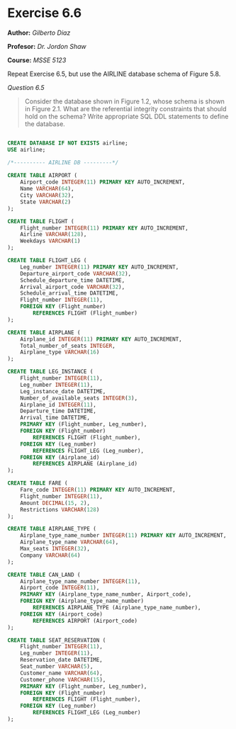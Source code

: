 # Exercise 6.6
**Author:** *Gilberto Diaz*

**Profesor:** *Dr. Jordon Shaw*

**Course:** *MSSE 5123*
<br>

Repeat Exercise 6.5, but use the AIRLINE database schema of Figure 5.8.

*Question 6.5*
> Consider the database shown in Figure 1.2, whose schema is shown in Figure 2.1. What are the referential integrity constraints that should hold on the schema? Write appropriate SQL DDL statements to define the database.

```sql

CREATE DATABASE IF NOT EXISTS airline;
USE airline;

/*---------- AIRLINE DB ---------*/
 
CREATE TABLE AIRPORT (
	Airport_code INTEGER(11) PRIMARY KEY AUTO_INCREMENT,
	Name VARCHAR(64),
	City VARCHAR(32),
	State VARCHAR(2)
);

CREATE TABLE FLIGHT (
	Flight_number INTEGER(11) PRIMARY KEY AUTO_INCREMENT,
	Airline VARCHAR(128),
	Weekdays VARCHAR(1)
);

CREATE TABLE FLIGHT_LEG (
	Leg_number INTEGER(11) PRIMARY KEY AUTO_INCREMENT,
	Departure_airport_code VARCHAR(32),
	Schedule_departure_time DATETIME,
	Arrival_airport_code VARCHAR(32),
	Schedule_arrival_time DATETIME,
	Flight_number INTEGER(11),
	FOREIGN KEY (Flight_number)
		REFERENCES FLIGHT (Flight_number)
);

CREATE TABLE AIRPLANE (
	Airplane_id INTEGER(11) PRIMARY KEY AUTO_INCREMENT,
	Total_number_of_seats INTEGER,
	Airplane_type VARCHAR(16)
);

CREATE TABLE LEG_INSTANCE (
	Flight_number INTEGER(11),
	Leg_number INTEGER(11),
	Leg_instance_date DATETIME,
	Number_of_available_seats INTEGER(3),
	Airplane_id INTEGER(11),
	Departure_time DATETIME,
	Arrival_time DATETIME,
	PRIMARY KEY (Flight_number, Leg_number),
	FOREIGN KEY (Flight_number)
		REFERENCES FLIGHT (Flight_number),
	FOREIGN KEY (Leg_number)
		REFERENCES FLIGHT_LEG (Leg_number),
	FOREIGN KEY (Airplane_id)
		REFERENCES AIRPLANE (Airplane_id)
);

CREATE TABLE FARE (
	Fare_code INTEGER(11) PRIMARY KEY AUTO_INCREMENT,
	Flight_number INTEGER(11),
	Amount DECIMAL(15, 2),
	Restrictions VARCHAR(128)
);

CREATE TABLE AIRPLANE_TYPE (
	Airplane_type_name_number INTEGER(11) PRIMARY KEY AUTO_INCREMENT,
	Airplane_type_name VARCHAR(64),
	Max_seats INTEGER(32),
	Company VARCHAR(64)
);

CREATE TABLE CAN_LAND (
	Airplane_type_name_number INTEGER(11),
	Airport_code INTEGER(11),
	PRIMARY KEY (Airplane_type_name_number, Airport_code),
	FOREIGN KEY (Airplane_type_name_number)
		REFERENCES AIRPLANE_TYPE (Airplane_type_name_number),
	FOREIGN KEY (Airport_code)
		REFERENCES AIRPORT (Airport_code)
);

CREATE TABLE SEAT_RESERVATION (
	Flight_number INTEGER(11),
	Leg_number INTEGER(11),
	Reservation_date DATETIME,
	Seat_number VARCHAR(5),
	Customer_name VARCHAR(64),
	Customer_phone VARCHAR(15),
	PRIMARY KEY (Flight_number, Leg_number),
	FOREIGN KEY (Flight_number)
		REFERENCES FLIGHT (Flight_number),
	FOREIGN KEY (Leg_number)
		REFERENCES FLIGHT_LEG (Leg_number)
);


```
